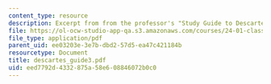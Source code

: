 ```yaml
---
content_type: resource
description: Excerpt from from the professor's "Study Guide to Descartes' Meditations."
file: https://ol-ocw-studio-app-qa.s3.amazonaws.com/courses/24-01-classics-in-western-philosophy-spring-2006/eed7792d4332875a58e608846072b0c0_descartes_guide3.pdf
file_type: application/pdf
parent_uid: ee03203e-3e7b-dbd2-57d5-ea47c421184b
resourcetype: Document
title: descartes_guide3.pdf
uid: eed7792d-4332-875a-58e6-08846072b0c0
---
```

